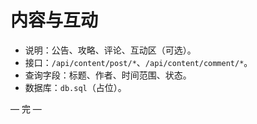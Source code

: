 # 内容与互动

- 说明：公告、攻略、评论、互动区（可选）。
- 接口：`/api/content/post/*`、`/api/content/comment/*`。
- 查询字段：标题、作者、时间范围、状态。
- 数据库：`db.sql`（占位）。

— 完 —